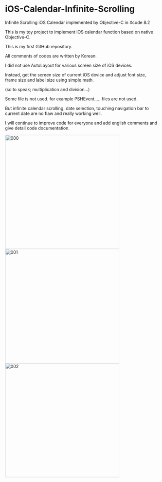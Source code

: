 # iOS-Calendar-Infinite-Scrolling



Infinite Scrolling iOS Calendar implemented by Objective-C in Xcode 8.2

This is my toy project to implement iOS calendar function based on native Objective-C.

This is my first GitHub repository.

All comments of codes are written by Korean.

I did not use AutoLayout for various screen size of iOS devices.

Instead, get the screen size of current iOS device and adjust font size, frame size and label size using simple math.

(so to speak; multiplication and division...)

Some file is not used. for example PSHEvent..... files are not used.

But infinite calendar scrolling, date selection, touching navigation bar to current date are no flaw and really working well.


I will continue to improve code for everyone and add english comments and give detail code documentation.


<img width="375" alt="000" src="https://cloud.githubusercontent.com/assets/7078328/22624827/6cde52aa-ebca-11e6-93b7-2505f0c714ea.gif">

<img width="375" alt="001" src="https://cloud.githubusercontent.com/assets/7078328/22624614/73846938-ebc4-11e6-8d20-58ccf594bdad.png">

<img width="375" alt="002" src="https://cloud.githubusercontent.com/assets/7078328/22624615/7abcd4a6-ebc4-11e6-8d8e-11addbe933cd.png">
